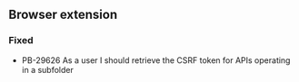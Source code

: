 ## Browser extension
### Fixed
- PB-29626 As a user I should retrieve the CSRF token for APIs operating in a subfolder
